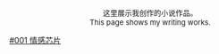 <center><font size=2> 这里展示我创作的小说作品。 </font> </center>

<center><font size=2> This page shows my writing works. </font> </center>

[#001 情感芯片](writings/001.md)
